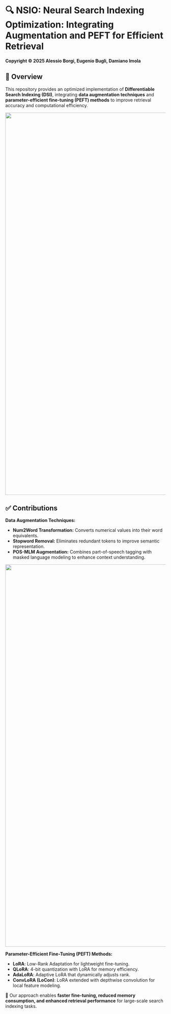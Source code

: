# 🔍 NSIO: Neural Search Indexing Optimization: Integrating Augmentation and PEFT for Efficient Retrieval

#### Copyright © 2025 Alessio Borgi, Eugenio Bugli, Damiano Imola

## 📌 Overview  
This repository provides an optimized implementation of **Differentiable Search Indexing (DSI)**, integrating **data augmentation techniques** and **parameter-efficient fine-tuning (PEFT) methods** to improve retrieval accuracy and computational efficiency. 

<div style="text-align: center">
  <img src="images/model_architecture" alt="Screenshot" width="1200"/>
</div>


## ✅ Contributions  

 **Data Augmentation Techniques:**  
- **Num2Word Transformation:** Converts numerical values into their word equivalents.  
- **Stopword Removal:** Eliminates redundant tokens to improve semantic representation.  
- **POS-MLM Augmentation:** Combines part-of-speech tagging with masked language modeling to enhance context understanding.

<div style="text-align: center">
  <img src="images/augmentation" alt="Screenshot" width="1200"/>
</div>



**Parameter-Efficient Fine-Tuning (PEFT) Methods:**  
- **LoRA**: Low-Rank Adaptation for lightweight fine-tuning.  
- **QLoRA**: 4-bit quantization with LoRA for memory efficiency.  
- **AdaLoRA**: Adaptive LoRA that dynamically adjusts rank.  
- **ConvLoRA (LoCon)**: LoRA extended with depthwise convolution for local feature modeling.  

🚀 Our approach enables **faster fine-tuning, reduced memory consumption, and enhanced retrieval performance** for large-scale search indexing tasks.  





